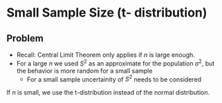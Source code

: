 # Small Sample Size (t- distribution)

## Problem
* Recall: Central Limit Theorem only applies if $n$ is large enough.
* For a large $n$ we used $S^{2}$ as an approximate for the population $\sigma^{2}$, but the behavior is more random for a small sample 
    * For a small sample uncertainity of $S^{2}$ needs to be considered


If $n$ is small, we use the t-distribution instead of the normal distribution.